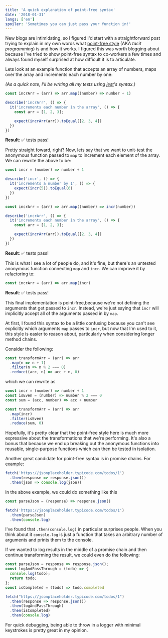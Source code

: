 ```yaml
---
title: 'A quick explanation of point-free syntax'
date: '2018-01-31'
langs: ['en']
spoiler: 'Sometimes you can just pass your function in!'
---
```


New blogs are intimidating, so I figured I'd start with a straightforward post trying to explain in my own words what [point-free style](https://en.wikipedia.org/wiki/Tacit_programming) (AKA _tacit programming_) is and how it works. I figured this was worth blogging about because I've tried to show point-free syntax to co-workers a few times and always found myself surprised at how difficult it is to articulate.

Lets look at an example function that accepts an array of numbers, maps over the array and increments each number by one:

_(As a quick note, I'll be writing all my tests using [jest](https://jestjs.io/)'s syntax.)_

```js
const incrArr = (arr) => arr.map((number) => number + 1)

describe('incrArr', () => {
  it('increments each number in the array', () => {
    const arr = [1, 2, 3];

    expect(incrArr(arr)).toEqual([2, 3, 4])
  })
})
```

**Result**: ✅ tests pass!

Pretty straight foward, right? Now, lets say that we want to unit-test the anonymous function passed to `map` to increment each element of the array. We can rewrite the above to be:

```js
const incr = (number) => number + 1

describe('incr', () => {
  it('increments a number by 1', () => {
    expect(incr(5)).toEqual(6)
  })
})

const incrArr = (arr) => arr.map((number) => incr(number))

describe('incrArr', () => {
  it('increments each number in the array', () => {
    const arr = [1, 2, 3];

    expect(incrArr(arr)).toEqual([2, 3, 4])
  })
})
```

**Result**: ✅ tests pass!

This is what I see a lot of people do, and it's fine, but there's an untested anonymous function connecting `map` and `incr`. We can improve it by refactoring to:

```js
const incrArr = (arr) => arr.map(incr)
```
**Result**: ✅ tests pass!

This final implementation is point-free,because we're not defining the arguments that get passed to `incr`. Instead, we're just saying that `incr` will implicitly accept all of the arguments passed in by `map`.

At first, I found this syntax to be a little confusing because you can't see explicitly which arguments `map` passes to `incr`, but now that I'm used to it, this style is easier to reason about, particularly when considering longer method chains.

Consider the following:

```js
const transformArr = (arr) => arr
  .map(n => n + 1)
  .filter(n => n % 2 === 0)
  .reduce((acc, n) => acc + n, 0)
```

which we can rewrite as

```js
const incr = (number) => number + 1
const isEven = (number) => number % 2 === 0
const sum = (acc, number) => acc + number

const transformArr = (arr) => arr
  .map(incr)
  .filter(isEven)
  .reduce(sum, 0)
```

Hopefully, it's pretty clear that the point-free style here is much more expressive about the transformations that we're performing. It's also a bonus that because we end up breaking out the anonymous functions into reusable, single-purpose functions which can then be tested in isolation.

Another great candidate for point-free syntax is in promise chains. For example:

```js
fetch('https://jsonplaceholder.typicode.com/todos/1')
  .then(response => response.json())
  .then(json => console.log(json))
```

In the above example, we could do something like this

```js
const parseJson = (response) => response.json()

fetch('https://jsonplaceholder.typicode.com/todos/1')
  .then(parseJson)
  .then(console.log)
```

I've found that `.then(console.log)` in particular surprises people. When you think about it `console.log` is just a function that takes an arbitrary number of arguments and prints them to the console.

If we wanted to log results in the middle of a promise chain and then continue transforming the result, we could even do the following:

```js
const parseJson = response => response.json();
const logAndPassThrough = (todo) => {
  console.log(todo);
  return todo;
};
const isCompleted = (todo) => todo.completed

fetch("https://jsonplaceholder.typicode.com/todos/1")
  .then(response => response.json())
  .then(logAndPassThrough)
  .then(isCompleted)
  .then(console.log)
```

For quick debugging, being able to throw in a logger with minimal keystrokes is pretty great in my opinion.
